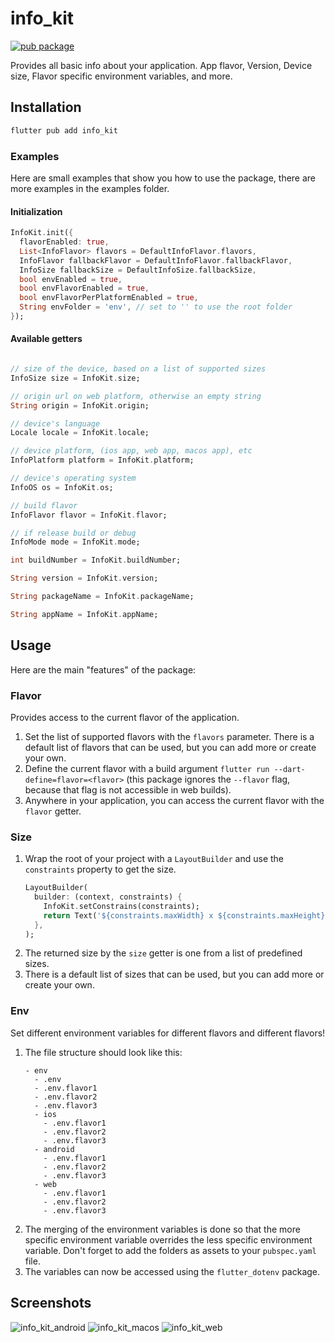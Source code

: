 # info_kit

[![pub package](https://img.shields.io/pub/v/info_kit.svg)](https://pub.dev/packages/info_kit)

Provides all basic info about your application. App flavor, Version, Device size, Flavor specific environment variables, and more.

## Installation

```bash
flutter pub add info_kit
```

### Examples
Here are small examples that show you how to use the package, there are more examples in the examples folder.

#### Initialization

```dart
InfoKit.init({
  flavorEnabled: true,
  List<InfoFlavor> flavors = DefaultInfoFlavor.flavors,
  InfoFlavor fallbackFlavor = DefaultInfoFlavor.fallbackFlavor,
  InfoSize fallbackSize = DefaultInfoSize.fallbackSize,
  bool envEnabled = true,
  bool envFlavorEnabled = true,
  bool envFlavorPerPlatformEnabled = true,
  String envFolder = 'env', // set to '' to use the root folder
});
```

#### Available getters

```dart

// size of the device, based on a list of supported sizes
InfoSize size = InfoKit.size;

// origin url on web platform, otherwise an empty string
String origin = InfoKit.origin;

// device's language
Locale locale = InfoKit.locale;

// device platform, (ios app, web app, macos app), etc
InfoPlatform platform = InfoKit.platform;

// device's operating system
InfoOS os = InfoKit.os;

// build flavor
InfoFlavor flavor = InfoKit.flavor;

// if release build or debug
InfoMode mode = InfoKit.mode;

int buildNumber = InfoKit.buildNumber;

String version = InfoKit.version;

String packageName = InfoKit.packageName;

String appName = InfoKit.appName;

```


## Usage

Here are the main "features" of the package:

### Flavor
Provides access to the current flavor of the application.
1. Set the list of supported flavors with the `flavors` parameter. There is a default list of flavors that can be used, but you can add more or create your own.
1. Define the current flavor with a build argument `flutter run --dart-define=flavor=<flavor>` (this package ignores the `--flavor` flag, because that flag is not accessible in web builds).
2. Anywhere in your application, you can access the current flavor with the `flavor` getter.

### Size
1. Wrap the root of your project with a `LayoutBuilder` and use the `constraints` property to get the size.
    ```dart
    LayoutBuilder(
      builder: (context, constraints) {
        InfoKit.setConstrains(constraints);
        return Text('${constraints.maxWidth} x ${constraints.maxHeight}');
      },
    );
    ```
1. The returned size by the `size` getter is one from a list of predefined sizes.
1. There is a default list of sizes that can be used, but you can add more or create your own.

### Env
Set different environment variables for different flavors and different flavors!

1. The file structure should look like this:
    ```
    - env
      - .env
      - .env.flavor1
      - .env.flavor2
      - .env.flavor3
      - ios
        - .env.flavor1
        - .env.flavor2
        - .env.flavor3
      - android
        - .env.flavor1
        - .env.flavor2
        - .env.flavor3
      - web
        - .env.flavor1
        - .env.flavor2
        - .env.flavor3
    ```
1. The merging of the environment variables is done so that the more specific environment variable overrides the less specific environment variable. Don't forget to add the folders as assets to your `pubspec.yaml` file.
1. The variables can now be accessed using the `flutter_dotenv` package.

## Screenshots


![info_kit_android](https://user-images.githubusercontent.com/13397207/185792458-e9cd913d-cfd1-48f6-b896-ea53b94e067b.png)
![info_kit_macos](https://user-images.githubusercontent.com/13397207/185792492-fac0c9ae-426c-45e1-8aac-19b27fce4d52.gif)
![info_kit_web](https://user-images.githubusercontent.com/13397207/185792493-5414c2f3-09b9-46f8-a972-ddd84145144f.png)



